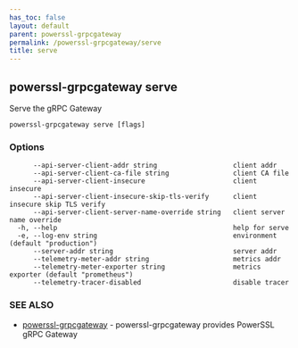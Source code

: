 ```yaml
---
has_toc: false
layout: default
parent: powerssl-grpcgateway
permalink: /powerssl-grpcgateway/serve
title: serve
---
```

## powerssl-grpcgateway serve

Serve the gRPC Gateway

```
powerssl-grpcgateway serve [flags]
```

### Options

```
      --api-server-client-addr string                   client addr
      --api-server-client-ca-file string                client CA file
      --api-server-client-insecure                      client insecure
      --api-server-client-insecure-skip-tls-verify      client insecure skip TLS verify
      --api-server-client-server-name-override string   client server name override
  -h, --help                                            help for serve
  -e, --log-env string                                  environment (default "production")
      --server-addr string                              server addr
      --telemetry-meter-addr string                     metrics addr
      --telemetry-meter-exporter string                 metrics exporter (default "prometheus")
      --telemetry-tracer-disabled                       disable tracer
```

### SEE ALSO

* [powerssl-grpcgateway](/powerssl-grpcgateway)	 - powerssl-grpcgateway provides PowerSSL gRPC Gateway
